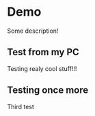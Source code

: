 # Demo

Some description!

## Test from my PC

Testing realy cool stuff!!!

## Testing once more

Third test
